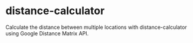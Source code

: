 # distance-calculator
Calculate the distance between multiple locations with distance-calculator using Google Distance Matrix API.
